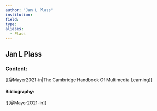 ```yaml
---
author: "Jan L Plass"
institution:
field:
type:
aliases:
  - Plass
---
```


## Jan L Plass

### Content:
[[@Mayer2021-in|The Cambridge Handbook Of Multimedia Learning]]

#### Bibliography:

![[@Mayer2021-in]]